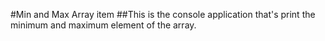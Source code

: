 ﻿#Min and Max Array item
##This is the console application that's print the minimum and maximum element of the array.